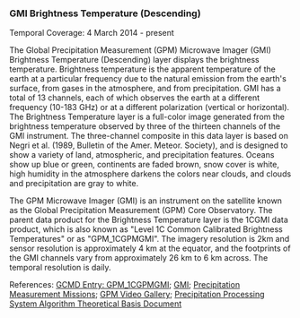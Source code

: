 ### GMI Brightness Temperature (Descending)
Temporal Coverage: 4 March 2014 - present

The Global Precipitation Measurement (GPM) Microwave Imager (GMI) Brightness Temperature (Descending) layer displays the brightness temperature. Brightness temperature is the apparent temperature of the earth at a particular frequency due to the natural emission from the earth's surface, from gases in the atmosphere, and from precipitation. GMI has a total of 13 channels, each of which observes the earth at a different frequency (10-183 GHz) or at a different polarization (vertical or horizontal).  The Brightness Temperature layer is a full-color image generated from the brightness temperature observed by three of the thirteen channels of the GMI instrument. The three-channel composite in this data layer is based on Negri et al. (1989, Bulletin of the Amer. Meteor. Society), and is designed to show a variety of land, atmospheric, and precipitation features.  Oceans show up blue or green, continents are faded brown, snow cover is white, high humidity in the atmosphere darkens the colors near clouds, and clouds and precipitation are gray to white.

The GPM Microwave Imager (GMI) is an instrument on the satellite known as the Global Precipitation Measurement (GPM) Core Observatory. The parent data product for the Brightness Temperature layer is the 1CGMI data product, which is also known as "Level 1C Common Calibrated Brightness Temperatures" or as "GPM_1CGPMGMI".  The imagery resolution is 2km and sensor resolution is approximately 4 km at the equator, and the footprints of the GMI channels vary from approximately 26 km to 6 km across. The temporal resolution is daily.

References: [GCMD Entry: GPM_1CGPMGMI](https://gcmd.gsfc.nasa.gov/search/Metadata.do?entry=GPM_1CGPMGMI_05&subset=GCMD); [GMI](http://pmm.nasa.gov/gpm/flight-project/gmi);
[Precipitation Measurement Missions](http://pps.gsfc.nasa.gov); [GPM Video Gallery](http://www.nasa.gov/mission_pages/GPM/videos/index.html); [Precipitation Processing System Algorithm Theoretical Basis Document](http://pps.gsfc.nasa.gov/Documents/L1C_ATBD.pdf)
